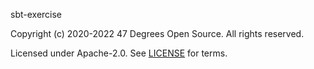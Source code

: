 [comment]: <> (Don't edit this file!)
[comment]: <> (It is automatically updated after every release of https://github.com/47degrees/.github)
[comment]: <> (If you want to suggest a change, please open a PR or issue in that repository)

sbt-exercise

Copyright (c) 2020-2022 47 Degrees Open Source. All rights reserved.

Licensed under Apache-2.0. See [LICENSE](LICENSE.md) for terms.